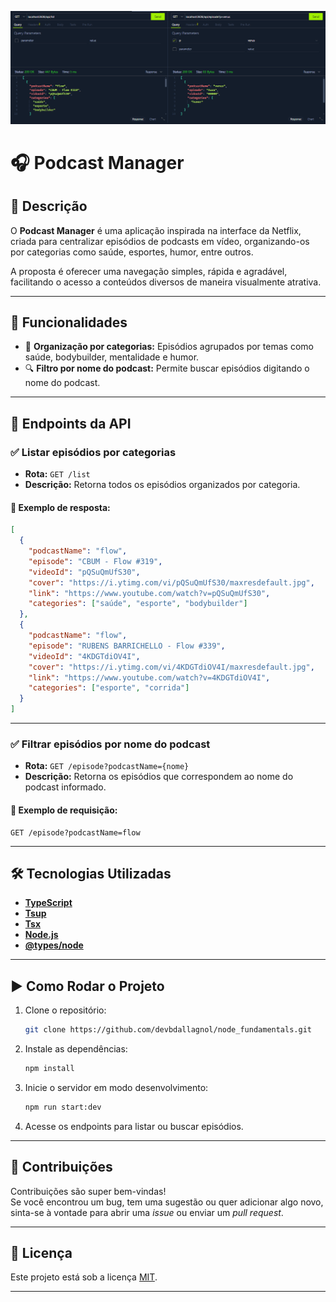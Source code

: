 ![Disney Clone](docs/arch/endpoints.png)

# 🎧 Podcast Manager

## 📌 Descrição

O **Podcast Manager** é uma aplicação inspirada na interface da Netflix, criada para centralizar episódios de podcasts em vídeo, organizando-os por categorias como saúde, esportes, humor, entre outros.

A proposta é oferecer uma navegação simples, rápida e agradável, facilitando o acesso a conteúdos diversos de maneira visualmente atrativa.

---

## 🚀 Funcionalidades

- 🎲 **Organização por categorias:** Episódios agrupados por temas como saúde, bodybuilder, mentalidade e humor.
- 🔍 **Filtro por nome do podcast:** Permite buscar episódios digitando o nome do podcast.

---

## 🔌 Endpoints da API

### ✅ Listar episódios por categorias

- **Rota:** `GET /list`  
- **Descrição:** Retorna todos os episódios organizados por categoria.

#### 🧪 Exemplo de resposta:

```json
[
  {
    "podcastName": "flow",
    "episode": "CBUM - Flow #319",
    "videoId": "pQSuQmUfS30",
    "cover": "https://i.ytimg.com/vi/pQSuQmUfS30/maxresdefault.jpg",
    "link": "https://www.youtube.com/watch?v=pQSuQmUfS30",
    "categories": ["saúde", "esporte", "bodybuilder"]
  },
  {
    "podcastName": "flow",
    "episode": "RUBENS BARRICHELLO - Flow #339",
    "videoId": "4KDGTdiOV4I",
    "cover": "https://i.ytimg.com/vi/4KDGTdiOV4I/maxresdefault.jpg",
    "link": "https://www.youtube.com/watch?v=4KDGTdiOV4I",
    "categories": ["esporte", "corrida"]
  }
]
```

---

### ✅ Filtrar episódios por nome do podcast

- **Rota:** `GET /episode?podcastName={nome}`  
- **Descrição:** Retorna os episódios que correspondem ao nome do podcast informado.

#### 🧪 Exemplo de requisição:

```
GET /episode?podcastName=flow
```

---

## 🛠️ Tecnologias Utilizadas

- [**TypeScript**](https://www.typescriptlang.org/)
- [**Tsup**](https://github.com/egoist/tsup)
- [**Tsx**](https://github.com/egoist/tsx)
- [**Node.js**](https://nodejs.org/)
- [**@types/node**](https://www.npmjs.com/package/@types/node)

---

## ▶️ Como Rodar o Projeto

1. Clone o repositório:
   ```bash
   git clone https://github.com/devbdallagnol/node_fundamentals.git
   ```

2. Instale as dependências:
   ```bash
   npm install
   ```

3. Inicie o servidor em modo desenvolvimento:
   ```bash
   npm run start:dev
   ```

4. Acesse os endpoints para listar ou buscar episódios.

---

## 🤝 Contribuições

Contribuições são super bem-vindas!  
Se você encontrou um bug, tem uma sugestão ou quer adicionar algo novo, sinta-se à vontade para abrir uma _issue_ ou enviar um _pull request_.

---

## 📄 Licença

Este projeto está sob a licença [MIT](LICENSE).

---

